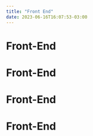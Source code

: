 ```yaml
---
title: "Front End"
date: 2023-06-16T16:07:53-03:00
---
```


# Front-End
# Front-End
# Front-End
# Front-End